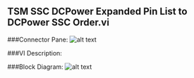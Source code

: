 ## **TSM SSC DCPower Expanded Pin List to DCPower SSC Order.vi**
###Connector Pane:
![alt text](/images/DCPower/SubVIs/TSM%20SSC%20DCPower%20Expanded%20Pin%20List%20to%20DCPower%20SSC%20Order.vic.png "TSM SSC DCPower Expanded Pin List to DCPower SSC Order.vi connector pane")

###VI Description:


###Block Diagram:
![alt text](/images/DCPower/SubVIs/TSM%20SSC%20DCPower%20Expanded%20Pin%20List%20to%20DCPower%20SSC%20Order.vid.png "TSM SSC DCPower Expanded Pin List to DCPower SSC Order.vi block diagram")
